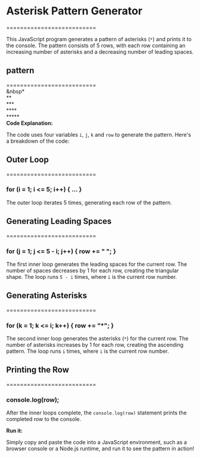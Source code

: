 # Asterisk Pattern Generator
==========================

This JavaScript program generates a pattern of asterisks (`*`) and prints it to the console. The pattern consists of 5 rows, with each row containing an increasing number of asterisks and a decreasing number of leading spaces.

## pattern
==========================
   </br >
&nbsp*</br>
   **</br>
  ***</br>
 ****</br>
*****</br>
**Code Explanation:**

The code uses four variables `i`, `j`, `k` and `row` to generate the pattern. Here's a breakdown of the code:

## Outer Loop
==========================

### for (i = 1; i <= 5; i++) { ... }
The outer loop iterates 5 times, generating each row of the pattern.

## Generating Leading Spaces
==========================
### for (j = 1; j <= 5 - i; j++) { row += " "; }
The first inner loop generates the leading spaces for the current row. The number of spaces decreases by 1 for each row, creating the triangular shape. The loop runs `5 - i` times, where `i` is the current row number.

## Generating Asterisks
==========================
### for (k = 1; k <= i; k++) { row += "*"; }
The second inner loop generates the asterisks (`*`) for the current row. The number of asterisks increases by 1 for each row, creating the ascending pattern. The loop runs `i` times, where `i` is the current row number.

## Printing the Row
==========================
### console.log(row);
After the inner loops complete, the `console.log(row)` statement prints the completed row to the console.

**Run it:**

 Simply copy and paste the code into a JavaScript environment, such as a browser console or a Node.js runtime, and run it to see the pattern in action!
